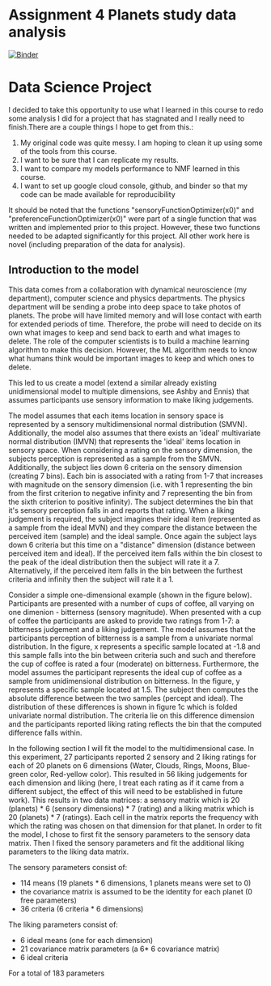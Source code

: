 # Assignment 4 Planets study data analysis

[![Binder](https://mybinder.org/badge_logo.svg)](https://mybinder.org/v2/gh/jeffinglis/assignment4_planets/master?filepath=assignment4_planets.ipynb)

# Data Science Project 


I decided to take this opportunity to use what I learned in this course to redo some analysis I did for a project that has stagnated and I really need to finish.There are a couple things I hope to get from this.:

1. My original code was quite messy. I am hoping to clean it up using some of the tools from this course.
2. I want to be sure that I can replicate my results. 
3. I want to compare my models performance to NMF learned in this course.
4. I want to set up google cloud console, github, and binder so that my code can be made available for reproducibility

It should be noted that the functions "sensoryFunctionOptimizer(x0)" and "preferenceFunctionOptimizer(x0)" were part of a single function that was written and implemented prior to this project. However, these two functions needed to be adapted significantly for this project. All other work here is novel (including preparation of the data for analysis).

## Introduction to the model


This data comes from a collaboration with dynamical neuroscience (my department), computer science and physics departments. The physics department will be sending a probe into deep space to take photos of planets. The probe will have limited memory and will lose contact with earth for extended periods of time. Therefore, the probe will need to decide on its own what images to keep and send back to earth and what images to delete. The role of the computer scientists is to build a machine learning algorithm to make this decision. However, the ML algorithm needs to know what humans think would be important images to keep and which ones to delete. 

This led to us create a model (extend a similar already existing unidimensional model to multiple dimensions, see Ashby and Ennis) that assumes participants use sensory information to make liking judgements. 

The model assumes that each items location in sensory space is represented by a sensory multidimensional normal distribution (SMVN). Additionally, the model also assumes that there exists an 'ideal' multivariate normal distribution (IMVN) that represents the 'ideal' items location in sensory space. When considering a rating on the sensory dimension, the subjects perception is represented as a sample from the SMVN. Additionally, the subject lies down 6 criteria on the sensory dimension (creating 7 bins). Each bin is associated with a rating from 1-7 that increases with magnitude on the sensory dimension (i.e. with 1 representing the bin from the first criterion to negative infinity and 7 representing the bin from the sixth criterion to positive infinity). The subject determines the bin that it's sensory perception falls in and reports that rating. When a liking judgement is required, the subject imagines their ideal item (represented as a sample from the ideal MVN) and they compare the distance between the perceived item (sample) and the ideal sample. Once again the subject lays down 6 criteria but this time on a "distance" dimension (distance between perceived item and ideal). If the perceived item falls within the bin closest to the peak of the ideal distribution then the subject will rate it a 7. Alternatively, if the perceived item falls in the bin between the furthest criteria and infinity then the subject will rate it a 1.

Consider a simple one-dimensional example (shown in the figure below). Participants are presented with a number of cups of coffee, all varying on one dimenion - bitterness (sensory magnitude). When presented with a cup of coffee the participants are asked to provide two ratings from 1-7: a bitterness judgement and a liking judgement. The model assumes that the participants perception of bitterness is a sample from a univariate normal distribution. In the figure, x represents a specific sample located at -1.8 and this sample falls into the bin between criteria such and such and therefore the cup of coffee is rated a four (moderate) on bitterness. Furthermore, the model assumes the participant represents the ideal cup of coffee as a sample from unidimensional distribution on bitterness. In the figure, y represents a specific sample located at 1.5. The subject then computes the absolute difference between the two samples (percept and ideal). The distribution of these differences is shown in figure 1c which is folded univariate normal distribution. The criteria lie on this difference dimension and the participants reported liking rating reflects the bin that the computed difference falls within. 

In the following section I will fit the model to the multidimensional case. In this experiment, 27 participants reported 2 sensory and 2 liking ratings for each of 20 planets on 6 dimensions (Water, Clouds, Rings, Moons, Blue-green color, Red-yellow color). This resulted in 56 liking judgements for each dimension and liking (here, I treat each rating as if it came from a different subject, the effect of this will need to be established in future work). This results in two data matrices: a sensory matrix which is 20 (planets) * 6 (sensory dimensions) * 7 (rating) and a liking matrix which is 20 (planets) * 7 (ratings). Each cell in the matrix reports the frequency with which the rating was chosen on that dimension for that planet. In order to fit the model, I chose to first fit the sensory parameters to the sensory data matrix. Then I fixed the sensory parameters and fit the additional liking parameters to the liking data matrix.

The sensory parameters consist of:

- 114 means (19 planets * 6 dimensions, 1 planets means were set to 0)
- the covariance matrix is assumed to be the identity for each planet (0 free parameters)
- 36 criteria (6 criteria * 6 dimensions)

The liking parameters consist of:

- 6 ideal means (one for each dimension)
- 21 covariance matrix parameters (a 6* 6 covariance matrix)
- 6 ideal criteria

For a total of 183 parameters

